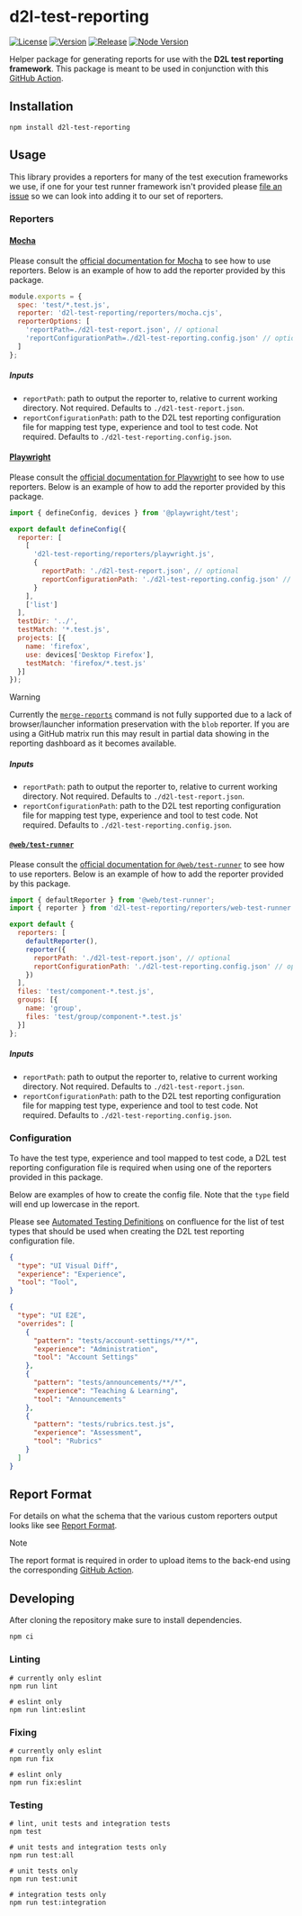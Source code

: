 # d2l-test-reporting

[![License][License Badge]][License File]
[![Version][Version Badge]][Version Package]
[![Release][Release Badge]][Release Workflow]
[![Node Version][Node Version Badge]][Node Version Rules]

Helper package for generating reports for use with the **D2L test reporting
framework**. This package is meant to be used in conjunction with this [GitHub
Action].

## Installation

```console
npm install d2l-test-reporting
```

## Usage

This library provides a reporters for many of the test execution frameworks we
use, if one for your test runner framework isn't provided please [file an issue]
so we can look into adding it to our set of reporters.

### Reporters

#### [Mocha]

Please consult the [official documentation for Mocha] to see how
to use reporters. Below is an example of how to add the reporter provided by
this package.

```js
module.exports = {
  spec: 'test/*.test.js',
  reporter: 'd2l-test-reporting/reporters/mocha.cjs',
  reporterOptions: [
    'reportPath=./d2l-test-report.json', // optional
    'reportConfigurationPath=./d2l-test-reporting.config.json' // optional
  ]
};
```

##### Inputs

* `reportPath`: path to output the reporter to, relative to current working
  directory. Not required. Defaults to `./d2l-test-report.json`.
* `reportConfigurationPath`: path to the D2L test reporting configuration file
  for mapping test type, experience and tool to test code. Not required.
  Defaults to `./d2l-test-reporting.config.json`.

#### [Playwright]

Please consult the [official documentation for Playwright] to see how
to use reporters. Below is an example of how to add the reporter provided by
this package.

```js
import { defineConfig, devices } from '@playwright/test';

export default defineConfig({
  reporter: [
    [
      'd2l-test-reporting/reporters/playwright.js',
      {
        reportPath: './d2l-test-report.json', // optional
        reportConfigurationPath: './d2l-test-reporting.config.json' // optional
      }
    ],
    ['list']
  ],
  testDir: '../',
  testMatch: '*.test.js',
  projects: [{
    name: 'firefox',
    use: devices['Desktop Firefox'],
    testMatch: 'firefox/*.test.js'
  }]
});
```

> [!WARNING]
> Currently the [`merge-reports`] command is not fully supported due to a lack
> of browser/launcher information preservation with the `blob` reporter. If you
> are using a GitHub matrix run this may result in partial data showing in the
> reporting dashboard as it becomes available.

##### Inputs

* `reportPath`: path to output the reporter to, relative to current working
  directory. Not required. Defaults to `./d2l-test-report.json`.
* `reportConfigurationPath`: path to the D2L test reporting configuration file
  for mapping test type, experience and tool to test code. Not required.
  Defaults to `./d2l-test-reporting.config.json`.

#### [`@web/test-runner`]

Please consult the [official documentation for `@web/test-runner`] to see how
to use reporters. Below is an example of how to add the reporter provided by
this package.

```js
import { defaultReporter } from '@web/test-runner';
import { reporter } from 'd2l-test-reporting/reporters/web-test-runner.js';

export default {
  reporters: [
    defaultReporter(),
    reporter({
      reportPath: './d2l-test-report.json', // optional
      reportConfigurationPath: './d2l-test-reporting.config.json' // optional
    })
  ],
  files: 'test/component-*.test.js',
  groups: [{
    name: 'group',
    files: 'test/group/component-*.test.js'
  }]
};
```

##### Inputs

* `reportPath`: path to output the reporter to, relative to current working
  directory. Not required. Defaults to `./d2l-test-report.json`.
* `reportConfigurationPath`: path to the D2L test reporting configuration file
  for mapping test type, experience and tool to test code. Not required.
  Defaults to `./d2l-test-reporting.config.json`.

### Configuration

To have the test type, experience and tool mapped to test code, a D2L test
reporting configuration file is required when using one of the reporters
provided in this package.

Below are examples of how to create the config file. Note that the `type` field
will end up lowercase in the report.

Please see [Automated Testing Definitions] on confluence for the list of
test types that should be used when creating the D2L test reporting
configuration file.

```json
{
  "type": "UI Visual Diff",
  "experience": "Experience",
  "tool": "Tool",
}
```

```json
{
  "type": "UI E2E",
  "overrides": [
    {
      "pattern": "tests/account-settings/**/*",
      "experience": "Administration",
      "tool": "Account Settings"
    },
    {
      "pattern": "tests/announcements/**/*",
      "experience": "Teaching & Learning",
      "tool": "Announcements"
    },
    {
      "pattern": "tests/rubrics.test.js",
      "experience": "Assessment",
      "tool": "Rubrics"
    }
  ]
}
```

## Report Format

For details on what the schema that the various custom reporters output looks
like see [Report Format](./docs/report-format.md).

> [!NOTE]
  The report format is required in order to upload items to the back-end using
  the corresponding [GitHub Action].

## Developing

After cloning the repository make sure to install dependencies.

```console
npm ci
```

### Linting

```console
# currently only eslint
npm run lint

# eslint only
npm run lint:eslint
```

### Fixing

```console
# currently only eslint
npm run fix

# eslint only
npm run fix:eslint
```

### Testing

```console
# lint, unit tests and integration tests
npm test

# unit tests and integration tests only
npm run test:all

# unit tests only
npm run test:unit

# integration tests only
npm run test:integration
```

<!-- links -->
[License Badge]: https://img.shields.io/github/license/Brightspace/test-reporting-node?label=License
[License File]: ./LICENSE
[Version Badge]: https://img.shields.io/npm/v/d2l-test-reporting?label=Version
[Version Package]: https://www.npmjs.com/d2l-test-reporting
[Node Version Badge]: https://img.shields.io/node/v/d2l-test-reporting
[Node Version Rules]: ./package.json#L38
[Release Badge]: https://github.com/Brightspace/test-reporting-node/actions/workflows/release.yml/badge.svg
[Release Workflow]: https://github.com/Brightspace/test-reporting-node/actions/workflows/release.yml
[file an issue]: https://github.com/Brightspace/test-reporting-node/issues/new
[official documentation for Mocha]: https://mochajs.org/api/mocha#reporter
[official documentation for Playwright]: https://playwright.dev/docs/test-reporters
[official documentation for `@web/test-runner`]: https://modern-web.dev/docs/test-runner/reporters/overview
[Mocha]: https://mochajs.org
[Playwright]: https://playwright.dev
[`@web/test-runner`]: https://modern-web.dev/docs/test-runner/overview
[`merge-reports`]: https://playwright.dev/docs/test-sharding#merge-reports-cli
[GitHub Action]: https://github.com/Brightspace/test-reporting-action
[Automated Testing Definitions]: https://desire2learn.atlassian.net/wiki/spaces/QE/pages/4354408450/Automated+Testing+Definitions
